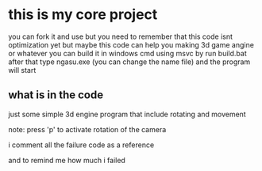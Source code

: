 # this is my core project
you can fork it and use but you need to remember 
that this code isnt optimization yet
but maybe this code can help you making 3d game angine or whatever
you can build it in windows cmd using msvc by run build.bat
after that type ngasu.exe (you can change the name file) 
and the program will start

## what is in the code
just some simple 3d engine program that include 
rotating and movement

note:
press 'p' to activate rotation of the camera

i comment all the failure code as a reference 

and to remind me how much i failed
